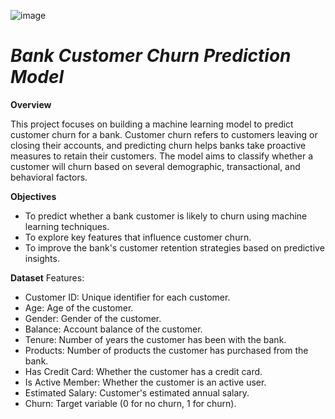 ![image](https://github.com/user-attachments/assets/55d3ec40-20bc-4266-9349-4e38c5b550ad)

# *Bank Customer Churn Prediction Model*

**Overview**

This project focuses on building a machine learning model to predict customer churn for a bank. Customer churn refers to customers leaving or closing their accounts, and predicting churn helps banks take proactive measures to retain their customers. The model aims to classify whether a customer will churn based on several demographic, transactional, and behavioral factors.

**Objectives**

* To predict whether a bank customer is likely to churn using machine learning techniques.
* To explore key features that influence customer churn.
* To improve the bank's customer retention strategies based on predictive insights.

**Dataset**
Features:
* Customer ID: Unique identifier for each customer.
* Age: Age of the customer.
* Gender: Gender of the customer.
* Balance: Account balance of the customer.
* Tenure: Number of years the customer has been with the bank.
* Products: Number of products the customer has purchased from the bank.
* Has Credit Card: Whether the customer has a credit card.
* Is Active Member: Whether the customer is an active user.
* Estimated Salary: Customer's estimated annual salary.
* Churn: Target variable (0 for no churn, 1 for churn).








